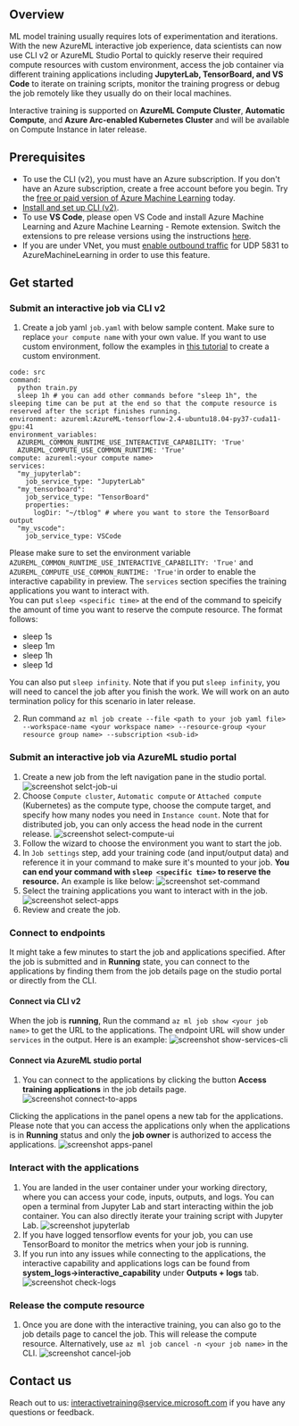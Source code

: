 ## Overview
ML model training usually requires lots of experimentation and iterations. With the new AzureML interactive job experience, data scientists can now use CLI v2 or AzureML Studio Portal to quickly reserve their required compute resources with custom environment, access the job container via different training applications including **JupyterLab, TensorBoard, and VS Code** to iterate on training scripts, monitor the training progress or debug the job remotely like they usually do on their local machines.

Interactive training is supported on **AzureML Compute Cluster**, **Automatic Compute**, and **Azure Arc-enabled Kubernetes Cluster** and will be available on Compute Instance in later release.

## Prerequisites
- To use the CLI (v2), you must have an Azure subscription. If you don't have an Azure subscription, create a free account before you begin. Try the [free or paid version of Azure Machine Learning](https://azure.microsoft.com/free/) today.
- [Install and set up CLI (v2)](how-to-configure-cli.md).
- To use **VS Code**, please open VS Code and install Azure Machine Learning and Azure Machine Learning - Remote extension. Switch the extensions to pre release versions using the instructions [here](https://code.visualstudio.com/updates/v1_63#_pre-release-extensions). 
- If you are under VNet, you must [enable outbound traffic](https://docs.microsoft.com/azure/machine-learning/how-to-access-azureml-behind-firewall?tabs=ipaddress%2Cpublic#outbound-configuration) for UDP 5831 to AzureMachineLearning in order to use this feature.

## Get started
### Submit an interactive job via CLI v2
1. Create a job yaml `job.yaml` with below sample content. Make sure to replace `your compute name` with your own value. If you want to use custom environment, follow the examples in [this tutorial](https://docs.microsoft.com/azure/machine-learning/how-to-manage-environments-v2) to create a custom environment. 
```dotnetcli
code: src 
command: 
  python train.py 
  sleep 1h # you can add other commands before "sleep 1h", the sleeping time can be put at the end so that the compute resource is reserved after the script finishes running.
environment: azureml:AzureML-tensorflow-2.4-ubuntu18.04-py37-cuda11-gpu:41
environment_variables: 
  AZUREML_COMMON_RUNTIME_USE_INTERACTIVE_CAPABILITY: 'True'
  AZUREML_COMPUTE_USE_COMMON_RUNTIME: 'True' 
compute: azureml:<your compute name>
services:
  "my_jupyterlab":
    job_service_type: "JupyterLab"
  "my_tensorboard":
    job_service_type: "TensorBoard"
    properties:
      logDir: "~/tblog" # where you want to store the TensorBoard output 
  "my_vscode":
    job_service_type: VSCode
```
Please make sure to set the environment variable `AZUREML_COMMON_RUNTIME_USE_INTERACTIVE_CAPABILITY: 'True'` and `AZUREML_COMPUTE_USE_COMMON_RUNTIME: 'True'`in order to enable the interactive capability in preview. The `services` section specifies the training applications you want to interact with.  
You can put `sleep <specific time>` at the end of the command to speicify the amount of time you want to reserve the compute resource. The format follows: 
* sleep 1s
* sleep 1m
* sleep 1h
* sleep 1d

You can also put `sleep infinity`. Note that if you put `sleep infinity`, you will need to cancel the job after you finish the work. We will work on an auto termination policy for this scenario in later release. 
 
2. Run command `az ml job create --file <path to your job yaml file> --workspace-name <your workspace name> --resource-group <your resource group name> --subscription <sub-id> `

### Submit an interactive job via AzureML studio portal
1. Create a new job from the left navigation pane in the studio portal.
![screenshot selct-job-ui](./media/selectjob.png)
1. Choose `Compute cluster`, `Automatic compute` or `Attached compute` (Kubernetes) as the compute type, choose the compute target, and specify how many nodes you need in `Instance count`. Note that for distributed job, you can only access the head node in the current release.
![screenshot select-compute-ui](./media/selectcompute.png)
1. Follow the wizard to choose the environment you want to start the job.
1. In `Job settings` step, add your training code (and input/output data) and reference it in your command to make sure it's mounted to your job. **You can end your command with `sleep <specific time>` to reserve the resource.** An example is like below:
![screenshot set-command](./media/setcommand.png)
1. Select the training applications you want to interact with in the job.
![screenshot select-apps](./media/selectapps.png)
1. Review and create the job.


### Connect to endpoints
It might take a few minutes to start the job and applications specified. After the job is submitted and in **Running** state, you can connect to the applications by finding them from the job details page on the studio portal or directly from the CLI.
#### Connect via CLI v2
When the job is **running**, Run the command `az ml job show <your job name>` to get the URL to the applications. The endpoint URL will show under `services` in the output. Here is an example:
![screenshot show-services-cli](./media/servicescli.png)

#### Connect via AzureML studio portal
1. You can connect to the applications by clicking the button **Access training applications** in the job details page. 
![screenshot connect-to-apps](./media/accessbutton.png)

Clicking the applications in the panel opens a new tab for the applications. Please note that you can access the applications only when the applications is in **Running** status and only the **job owner** is authorized to access the applications.
![screenshot apps-panel](./media/appspanel.png)

### Interact with the applications
1. You are landed in the user container under your working directory, where you can access your code, inputs, outputs, and logs. You can open a terminal from Jupyter Lab and start interacting within the job container. You can also directly iterate your training script with Jupyter Lab. 
![screenshot jupyterlab](./media/jupyterlab.png)
1. If you have logged tensorflow events for your job, you can use TensorBoard to monitor the metrics when your job is running.
1. If you run into any issues while connecting to the applications, the interactive capability and applications logs can be found from **system_logs->interactive_capability** under **Outputs + logs** tab.
![screenshot check-logs](./media/ijlogs.png)

### Release the compute resource
1. Once you are done with the interactive training, you can also go to the job details page to cancel the job. This will release the compute resource. Alternatively, use `az ml job cancel -n <your job name>` in the CLI. 
![screenshot cancel-job](./media/canceljob.png)

## Contact us
Reach out to us: interactivetraining@service.microsoft.com if you have any questions or feedback.
